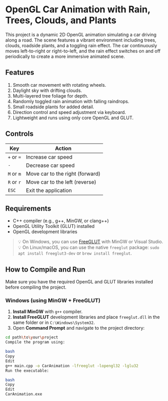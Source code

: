 # OpenGL Car Animation with Rain, Trees, Clouds, and Plants

This project is a dynamic 2D OpenGL animation simulating a car driving along a road. The scene features a vibrant environment including trees, clouds, roadside plants, and a toggling rain effect. The car continuously moves left-to-right or right-to-left, and the rain effect switches on and off periodically to create a more immersive animated scene.

## Features

1. Smooth car movement with rotating wheels.
2. Daylight sky with drifting clouds.
3. Multi-layered tree foliage for depth.
4. Randomly toggled rain animation with falling raindrops.
5. Small roadside plants for added detail.
6. Direction control and speed adjustment via keyboard.
7. Lightweight and runs using only core OpenGL and GLUT.

## Controls

| Key | Action |
|-----|--------|
| `+` or `=` | Increase car speed |
| `-`         | Decrease car speed |
| `M` or `m`  | Move car to the right (forward) |
| `R` or `r`  | Move car to the left (reverse) |
| `ESC`       | Exit the application |

## Requirements

- C++ compiler (e.g., g++, MinGW, or clang++)
- OpenGL Utility Toolkit (GLUT) installed
- OpenGL development libraries

> 💡 On Windows, you can use [FreeGLUT](http://freeglut.sourceforge.net/) with MinGW or Visual Studio.  
> 💡 On Linux/macOS, you can use the native `freeglut` package: `sudo apt install freeglut3-dev` or `brew install freeglut`.

## How to Compile and Run

Make sure you have the required OpenGL and GLUT libraries installed before compiling the project.

### Windows (using MinGW + FreeGLUT)

1. **Install MinGW** with `g++` compiler.
2. **Install FreeGLUT** development libraries and place `freeglut.dll` in the same folder or in `C:\Windows\System32`.
3. Open **Command Prompt** and navigate to the project directory:

```bash
cd path\to\your\project
Compile the program using:

bash
Copy
Edit
g++ main.cpp -o CarAnimation -lfreeglut -lopengl32 -lglu32
Run the executable:

bash
Copy
Edit
CarAnimation.exe
